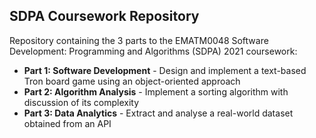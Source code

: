 ## SDPA Coursework Repository

Repository containing the 3 parts to the EMATM0048 Software Development: Programming and Algorithms (SDPA) 2021 coursework:

- **Part 1: Software Development** - Design and implement a text-based Tron board game using an object-oriented approach
- **Part 2: Algorithm Analysis** - Implement a sorting algorithm with discussion of its complexity
- **Part 3: Data Analytics** - Extract and analyse a real-world dataset obtained from an API 
